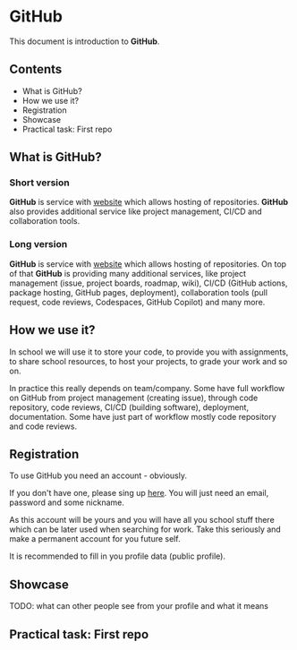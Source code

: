 # GitHub

This document is introduction to **GitHub**.

## Contents

- What is GitHub?
- How we use it?
- Registration
- Showcase
- Practical task: First repo

## What is GitHub?

### Short version

**GitHub** is service with [website](https://github.com/) which allows hosting of repositories. **GitHub** also provides additional service like project management, CI/CD and collaboration tools.

### Long version

**GitHub** is service with [website](https://github.com/) which allows hosting of repositories. On top of that **GitHub** is providing many additional services, like project management (issue, project boards, roadmap, wiki), CI/CD (GitHub actions, package hosting, GitHub pages, deployment), collaboration tools (pull request, code reviews, Codespaces, GitHub Copilot) and many more.

## How we use it?

In school we will use it to store your code, to provide you with assignments, to share school resources, to host your projects, to grade your work and so on.

In practice this really depends on team/company. Some have full workflow on GitHub from project management (creating issue), through code repository, code reviews, CI/CD (building software), deployment, documentation. Some have just part of workflow mostly code repository and code reviews.

## Registration

To use GitHub you need an account - obviously.

If you don't have one, please sing up [here](https://github.com/signup). You will just need an email, password and some nickname.

As this account will be yours and you will have all you school stuff there which can be later used when searching for work. Take this seriously and make a permanent account for you future self.

It is recommended to fill in you profile data (public profile).

## Showcase

TODO: what can other people see from your profile and what it means

## Practical task: First repo
